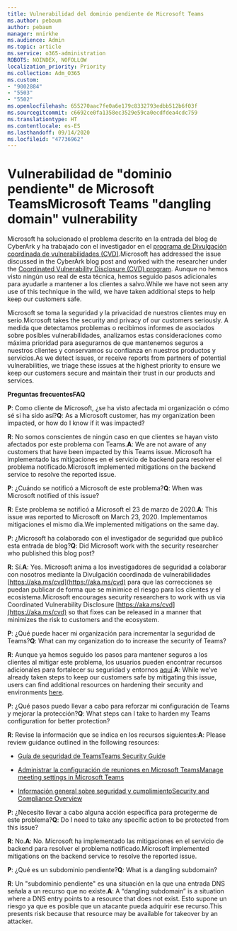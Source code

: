 ```yaml
---
title: Vulnerabilidad del dominio pendiente de Microsoft Teams
ms.author: pebaum
author: pebaum
manager: mnirkhe
ms.audience: Admin
ms.topic: article
ms.service: o365-administration
ROBOTS: NOINDEX, NOFOLLOW
localization_priority: Priority
ms.collection: Adm_O365
ms.custom:
- "9002884"
- "5503"
- "5502"
ms.openlocfilehash: 655270aac7fe0a6e179c8332793edbb512b6f03f
ms.sourcegitcommit: c6692ce0fa1358ec3529e59ca0ecdfdea4cdc759
ms.translationtype: HT
ms.contentlocale: es-ES
ms.lasthandoff: 09/14/2020
ms.locfileid: "47736962"
---
```

# <a name="microsoft-teams-dangling-domain-vulnerability"></a><span data-ttu-id="63b71-102">Vulnerabilidad de "dominio pendiente" de Microsoft Teams</span><span class="sxs-lookup"><span data-stu-id="63b71-102">Microsoft Teams "dangling domain" vulnerability</span></span>

<span data-ttu-id="63b71-103">Microsoft ha solucionado el problema descrito en la entrada del blog de CyberArk y ha trabajado con el investigador en el [programa de Divulgación coordinada de vulnerabilidades (CVD)](https://aka.ms/cvd).</span><span class="sxs-lookup"><span data-stu-id="63b71-103">Microsoft has addressed the issue discussed in the CyberArk blog post and worked with the researcher under the [Coordinated Vulnerability Disclosure (CVD) program](https://aka.ms/cvd).</span></span> <span data-ttu-id="63b71-104">Aunque no hemos visto ningún uso real de esta técnica, hemos seguido pasos adicionales para ayudarle a mantener a los clientes a salvo.</span><span class="sxs-lookup"><span data-stu-id="63b71-104">While we have not seen any use of this technique in the wild, we have taken additional steps to help keep our customers safe.</span></span>

<span data-ttu-id="63b71-105">Microsoft se toma la seguridad y la privacidad de nuestros clientes muy en serio.</span><span class="sxs-lookup"><span data-stu-id="63b71-105">Microsoft takes the security and privacy of our customers seriously.</span></span> <span data-ttu-id="63b71-106">A medida que detectamos problemas o recibimos informes de asociados sobre posibles vulnerabilidades, analizamos estas consideraciones como máxima prioridad para asegurarnos de que mantenemos seguros a nuestros clientes y conservamos su confianza en nuestros productos y servicios.</span><span class="sxs-lookup"><span data-stu-id="63b71-106">As we detect issues, or receive reports from partners of potential vulnerabilities, we triage these issues at the highest priority to ensure we keep our customers secure and maintain their trust in our products and services.</span></span>

<span data-ttu-id="63b71-107">**Preguntas frecuentes**</span><span class="sxs-lookup"><span data-stu-id="63b71-107">**FAQ**</span></span>

<span data-ttu-id="63b71-108">**P**: Como cliente de Microsoft, ¿se ha visto afectada mi organización o cómo sé si ha sido así?</span><span class="sxs-lookup"><span data-stu-id="63b71-108">**Q**: As a Microsoft customer, has my organization been impacted, or how do I know if it was impacted?</span></span>

<span data-ttu-id="63b71-109">**R**: No somos conscientes de ningún caso en que clientes se hayan visto afectados por este problema con Teams.</span><span class="sxs-lookup"><span data-stu-id="63b71-109">**A**: We are not aware of any customers that have been impacted by this Teams issue.</span></span> <span data-ttu-id="63b71-110">Microsoft ha implementado las mitigaciones en el servicio de backend para resolver el problema notificado.</span><span class="sxs-lookup"><span data-stu-id="63b71-110">Microsoft implemented mitigations on the backend service to resolve the reported issue.</span></span>

<span data-ttu-id="63b71-111">**P**: ¿Cuándo se notificó a Microsoft de este problema?</span><span class="sxs-lookup"><span data-stu-id="63b71-111">**Q**: When was Microsoft notified of this issue?</span></span>

<span data-ttu-id="63b71-112">**R**: Este problema se notificó a Microsoft el 23 de marzo de 2020.</span><span class="sxs-lookup"><span data-stu-id="63b71-112">**A**: This issue was reported to Microsoft on March 23, 2020.</span></span> <span data-ttu-id="63b71-113">Implementamos mitigaciones el mismo día.</span><span class="sxs-lookup"><span data-stu-id="63b71-113">We implemented mitigations on the same day.</span></span>

<span data-ttu-id="63b71-114">**P**: ¿Microsoft ha colaborado con el investigador de seguridad que publicó esta entrada de blog?</span><span class="sxs-lookup"><span data-stu-id="63b71-114">**Q**: Did Microsoft work with the security researcher who published this blog post?</span></span>

<span data-ttu-id="63b71-115">**R**: Sí.</span><span class="sxs-lookup"><span data-stu-id="63b71-115">**A**: Yes.</span></span> <span data-ttu-id="63b71-116">Microsoft anima a los investigadores de seguridad a colaborar con nosotros mediante la Divulgación coordinada de vulnerabilidades [https://aka.ms/cvd](https://aka.ms/cvd) para que las correcciones se puedan publicar de forma que se minimice el riesgo para los clientes y el ecosistema.</span><span class="sxs-lookup"><span data-stu-id="63b71-116">Microsoft encourages security researchers to work with us via Coordinated Vulnerability Disclosure [https://aka.ms/cvd](https://aka.ms/cvd) so that fixes can be released in a manner that minimizes the risk to customers and the ecosystem.</span></span>  

<span data-ttu-id="63b71-117">**P**: ¿Qué puede hacer mi organización para incrementar la seguridad de Teams?</span><span class="sxs-lookup"><span data-stu-id="63b71-117">**Q**: What can my organization do to increase the security of Teams?</span></span>  

<span data-ttu-id="63b71-118">**R**: Aunque ya hemos seguido los pasos para mantener seguros a los clientes al mitigar este problema, los usuarios pueden encontrar recursos adicionales para fortalecer su seguridad y entornos [aquí](https://www.microsoft.com/microsoft-365/blog/2020/04/06/it-professionals-privacy-security-microsoft-teams/).</span><span class="sxs-lookup"><span data-stu-id="63b71-118">**A**: While we’ve already taken steps to keep our customers safe by mitigating this issue, users can find additional resources on hardening their security and environments [here](https://www.microsoft.com/microsoft-365/blog/2020/04/06/it-professionals-privacy-security-microsoft-teams/).</span></span>  

<span data-ttu-id="63b71-119">**P**: ¿Qué pasos puedo llevar a cabo para reforzar mi configuración de Teams y mejorar la protección?</span><span class="sxs-lookup"><span data-stu-id="63b71-119">**Q**: What steps can I take to harden my Teams configuration for better protection?</span></span>

<span data-ttu-id="63b71-120">**R**: Revise la información que se indica en los recursos siguientes:</span><span class="sxs-lookup"><span data-stu-id="63b71-120">**A**: Please review guidance outlined in the following resources:</span></span> 

- [<span data-ttu-id="63b71-121">Guía de seguridad de Teams</span><span class="sxs-lookup"><span data-stu-id="63b71-121">Teams Security Guide</span></span>](https://docs.microsoft.com/microsoftteams/teams-security-guide)

- [<span data-ttu-id="63b71-122">Administrar la configuración de reuniones en Microsoft Teams</span><span class="sxs-lookup"><span data-stu-id="63b71-122">Manage meeting settings in Microsoft Teams</span></span>](https://docs.microsoft.com/microsoftteams/meeting-settings-in-teams)

- [<span data-ttu-id="63b71-123">Información general sobre seguridad y cumplimiento</span><span class="sxs-lookup"><span data-stu-id="63b71-123">Security and Compliance Overview</span></span>](https://docs.microsoft.com/microsoftteams/security-compliance-overview)

<span data-ttu-id="63b71-124">**P**: ¿Necesito llevar a cabo alguna acción específica para protegerme de este problema?</span><span class="sxs-lookup"><span data-stu-id="63b71-124">**Q**: Do I need to take any specific action to be protected from this issue?</span></span>

<span data-ttu-id="63b71-125">**R**: No.</span><span class="sxs-lookup"><span data-stu-id="63b71-125">**A**: No.</span></span> <span data-ttu-id="63b71-126">Microsoft ha implementado las mitigaciones en el servicio de backend para resolver el problema notificado.</span><span class="sxs-lookup"><span data-stu-id="63b71-126">Microsoft implemented mitigations on the backend service to resolve the reported issue.</span></span>

<span data-ttu-id="63b71-127">**P**: ¿Qué es un subdominio pendiente?</span><span class="sxs-lookup"><span data-stu-id="63b71-127">**Q**: What is a dangling subdomain?</span></span>

<span data-ttu-id="63b71-128">**R**: Un "subdominio pendiente" es una situación en la que una entrada DNS señala a un recurso que no existe.</span><span class="sxs-lookup"><span data-stu-id="63b71-128">**A**:  A “dangling subdomain” is a situation where a DNS entry points to a resource that does not exist.</span></span>  <span data-ttu-id="63b71-129">Esto supone un riesgo ya que es posible que un atacante pueda adquirir ese recurso.</span><span class="sxs-lookup"><span data-stu-id="63b71-129">This presents risk because that resource may be available for takeover by an attacker.</span></span>
